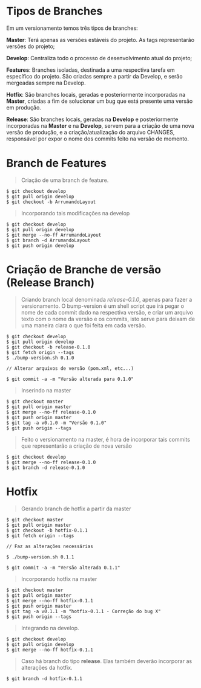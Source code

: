 # Tipos de Branches

Em um versionamento temos três tipos de branches:

**Master**: Terá apenas as versões estáveis do projeto. As tags representarão versões do projeto;

**Develop**: Centraliza todo o processo de desenvolvimento atual do projeto;

**Features**: Branches isoladas, destinada a uma respectiva tarefa em específico do projeto. São criadas sempre a partir da Develop, e serão mergeadas sempre na Develop.

**Hotfix**: São branches locais, geradas e posteriormente incorporadas na **Master**, criadas a fim de solucionar um bug que está presente uma versão em produção.

**Release**: São branches locais, geradas na **Develop** e posteriormente incorporadas na **Master** e na **Develop**, servem para a criação de uma nova versão de produção, e a criação/atualização do arquivo CHANGES, responsável por expor o nome dos commits feito na versão de momento. 

# Branch de Features

> Criação de uma branch de feature.

```
$ git checkout develop
$ git pull origin develop
$ git checkout -b ArrumandoLayout
```

> Incorporando tais modificações na develop

```
$ git checkout develop
$ git pull origin develop
$ git merge --no-ff ArrumandoLayout
$ git branch -d ArrumandoLayout
$ git push origin develop
```

# Criação de Branche de versão (Release Branch)

> Criando branch local denominada *release-0.1.0*, apenas para fazer a versionamento. O bump-version é um shell script que irá pegar o nome de cada commit dado na respectiva versão, e criar um arquivo texto com o nome da versão e os commits, isto serve para deixam de uma maneira clara o que foi feita em cada versão.

```
$ git checkout develop
$ git pull origin develop
$ git checkout -b release-0.1.0
$ git fetch origin --tags
$ ./bump-version.sh 0.1.0

// Alterar arquivos de versão (pom.xml, etc...)

$ git commit -a -m "Versão alterada para 0.1.0"
```

> Inserindo na master

```
$ git checkout master
$ git pull origin master
$ git merge --no-ff release-0.1.0
$ git push origin master
$ git tag -a v0.1.0 -m "Versão 0.1.0"
$ git push origin --tags
```

> Feito o versionamento na master, é hora de incorporar tais commits que representarão a criação de nova versão

```
$ git checkout develop
$ git merge --no-ff release-0.1.0
$ git branch -d release-0.1.0
```

# Hotfix

> Gerando branch de hotfix a partir da master

```
$ git checkout master
$ git pull origin master
$ git checkout -b hotfix-0.1.1
$ git fetch origin --tags

// Faz as alterações necessárias

$ ./bump-version.sh 0.1.1

$ git commit -a -m "Versão alterada 0.1.1"
```

> Incorporando hotfix na master

```
$ git checkout master
$ git pull origin master
$ git merge --no-ff hotfix-0.1.1
$ git push origin master
$ git tag -a v0.1.1 -m "hotfix-0.1.1 - Correção do bug X"
$ git push origin --tags
```

> Integrando na develop.

```
$ git checkout develop
$ git pull origin develop
$ git merge --no-ff hotfix-0.1.1
```

> Caso há branch do tipo **release**. Elas também deverão incorporar as alterações da hotfix.

```
$ git branch -d hotfix-0.1.1
```


